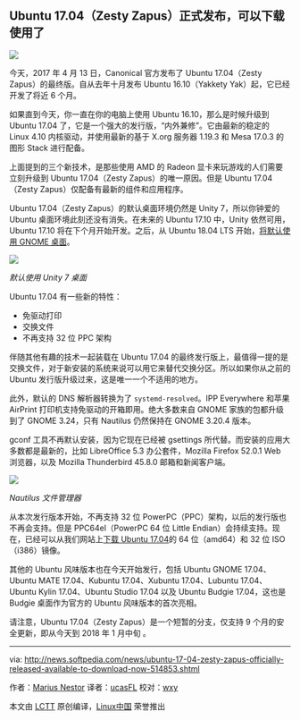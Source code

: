 Ubuntu 17.04（Zesty Zapus）正式发布，可以下载使用了
-------------------------------

![](http://i1-news.softpedia-static.com/images/news2/ubuntu-17-04-zesty-zapus-officially-released-available-to-download-now-514853-8.jpg)

今天，2017 年 4 月 13 日，Canonical 官方发布了 Ubuntu 17.04（Zesty Zapus）的最终版。自从去年十月发布 Ubuntu 16.10（Yakkety Yak）起，它已经开发了将近 6 个月。

如果直到今天，你一直在你的电脑上使用 Ubuntu 16.10，那么是时候升级到 Ubuntu 17.04 了，它是一个强大的发行版，“内外兼修”。它由最新的稳定的 Linux 4.10 内核驱动，并使用最新的基于 X.org 服务器 1.19.3 和 Mesa 17.0.3 的图形 Stack 进行配备。

上面提到的三个新技术，是那些使用 AMD 的 Radeon 显卡来玩游戏的人们需要立刻升级到 Ubuntu 17.04（Zesty Zapus）的唯一原因。但是 Ubuntu 17.04（Zesty Zapus）仅配备有最新的组件和应用程序。

Ubuntu 17.04（Zesty Zapus）的默认桌面环境仍然是 Unity 7，所以你钟爱的 Ubuntu 桌面环境此刻还没有消失。在未来的 Ubuntu 17.10 中，Unity 依然可用，Ubuntu 17.10 将在下个月开始开发。之后，从 Ubuntu 18.04 LTS 开始，[将默认使用 GNOME 桌面][1]。

![](http://i1-news.softpedia-static.com/images/news2/ubuntu-17-04-zesty-zapus-officially-released-available-to-download-now-514853-3.jpg)

*默认使用 Unity 7 桌面*

Ubuntu 17.04 有一些新的特性：

- 免驱动打印
- 交换文件
- 不再支持 32 位 PPC 架构

伴随其他有趣的技术一起装载在 Ubuntu 17.04 的最终发行版上，最值得一提的是交换文件，对于新安装的系统来说可以用它来替代交换分区。所以如果你从之前的 Ubuntu 发行版升级过来，这是唯一一个不适用的地方。

此外，默认的 DNS 解析器转换为了 `systemd-resolved`。IPP Everywhere 和苹果 AirPrint 打印机支持免驱动的开箱即用。绝大多数来自 GNOME 家族的包都升级到了 GNOME 3.24，只有 Nautilus 仍然保持在 GNOME 3.20.4 版本。

gconf 工具不再默认安装，因为它现在已经被 gsettings 所代替。而安装的应用大多数都是最新的，比如 LibreOffice 5.3 办公套件，Mozilla Firefox 52.0.1 Web 浏览器，以及 Mozilla Thunderbird 45.8.0 邮箱和新闻客户端。

![](http://i1-news.softpedia-static.com/images/news2/ubuntu-17-04-zesty-zapus-officially-released-available-to-download-now-514853-4.jpg)

*Nautilus 文件管理器*

从本次发行版本开始，不再支持 32 位 PowerPC（PPC）架构，以后的发行版也不再会支持。但是 PPC64el（PowerPC 64 位 Little Endian）会持续支持。现在，已经可以从我们网站上[下载 Ubuntu 17.04][2]的 64 位（amd64）和 32 位 ISO（i386）镜像。

其他的 Ubuntu 风味版本也在今天开始发行，包括 Ubuntu GNOME 17.04、Ubuntu MATE 17.04、Kubuntu 17.04、Xubuntu 17.04、Lubuntu 17.04、Ubuntu Kylin 17.04、Ubuntu Studio 17.04 以及 Ubuntu Budgie 17.04，这也是 Budgie 桌面作为官方的 Ubuntu 风味版本的首次亮相。

请注意，Ubuntu 17.04（Zesty Zapus）是一个短暂的分支，仅支持 9 个月的安全更新，即从今天到 2018 年 1 月中旬 。

--------------------------------------------------------
via: http://news.softpedia.com/news/ubuntu-17-04-zesty-zapus-officially-released-available-to-download-now-514853.shtml

作者：[Marius Nestor][a]
译者：[ucasFL](https://github.com/ucasFL)
校对：[wxy](https://github.com/wxy)

本文由 [LCTT](https://github.com/LCTT/TranslateProject) 原创编译，[Linux中国](https://linux.cn/) 荣誉推出

[a]:http://news.softpedia.com/editors/browse/marius-nestor
[1]:http://news.softpedia.com/news/canonical-to-stop-developing-unity-8-ubuntu-18-04-lts-ships-with-gnome-desktop-514604.shtml
[2]:http://linux.softpedia.com/get/Linux-Distributions/Ubuntu-Wily-Werewolf-103744.shtml

